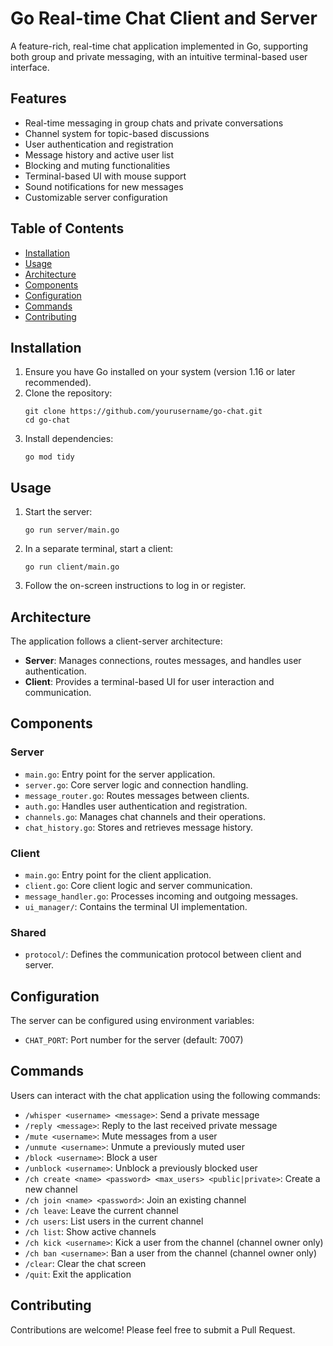 # Go Real-time Chat Client and Server

A feature-rich, real-time chat application implemented in Go, supporting both group and private messaging, with an intuitive terminal-based user interface.

## Features

- Real-time messaging in group chats and private conversations
- Channel system for topic-based discussions
- User authentication and registration
- Message history and active user list
- Blocking and muting functionalities
- Terminal-based UI with mouse support
- Sound notifications for new messages
- Customizable server configuration

## Table of Contents

- [Installation](#installation)
- [Usage](#usage)
- [Architecture](#architecture)
- [Components](#components)
- [Configuration](#configuration)
- [Commands](#commands)
- [Contributing](#contributing)

## Installation

1. Ensure you have Go installed on your system (version 1.16 or later recommended).
2. Clone the repository:
   ```
   git clone https://github.com/yourusername/go-chat.git
   cd go-chat
   ```
3. Install dependencies:
   ```
   go mod tidy
   ```

## Usage

1. Start the server:
   ```
   go run server/main.go
   ```
2. In a separate terminal, start a client:
   ```
   go run client/main.go
   ```
3. Follow the on-screen instructions to log in or register.

## Architecture

The application follows a client-server architecture:

- **Server**: Manages connections, routes messages, and handles user authentication.
- **Client**: Provides a terminal-based UI for user interaction and communication.

## Components

### Server

- `main.go`: Entry point for the server application.
- `server.go`: Core server logic and connection handling.
- `message_router.go`: Routes messages between clients.
- `auth.go`: Handles user authentication and registration.
- `channels.go`: Manages chat channels and their operations.
- `chat_history.go`: Stores and retrieves message history.

### Client

- `main.go`: Entry point for the client application.
- `client.go`: Core client logic and server communication.
- `message_handler.go`: Processes incoming and outgoing messages.
- `ui_manager/`: Contains the terminal UI implementation.

### Shared

- `protocol/`: Defines the communication protocol between client and server.

## Configuration

The server can be configured using environment variables:

- `CHAT_PORT`: Port number for the server (default: 7007)

## Commands

Users can interact with the chat application using the following commands:

- `/whisper <username> <message>`: Send a private message
- `/reply <message>`: Reply to the last received private message
- `/mute <username>`: Mute messages from a user
- `/unmute <username>`: Unmute a previously muted user
- `/block <username>`: Block a user
- `/unblock <username>`: Unblock a previously blocked user
- `/ch create <name> <password> <max_users> <public|private>`: Create a new channel
- `/ch join <name> <password>`: Join an existing channel
- `/ch leave`: Leave the current channel
- `/ch users`: List users in the current channel
- `/ch list`: Show active channels
- `/ch kick <username>`: Kick a user from the channel (channel owner only)
- `/ch ban <username>`: Ban a user from the channel (channel owner only)
- `/clear`: Clear the chat screen
- `/quit`: Exit the application

## Contributing

Contributions are welcome! Please feel free to submit a Pull Request.
